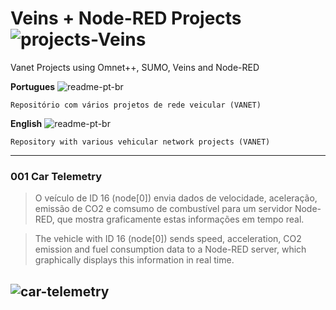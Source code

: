 # Veins + Node-RED Projects ![projects-Veins](https://img.shields.io/badge/projects-Veins-blue)
Vanet Projects using Omnet++, SUMO, Veins and Node-RED

**Portugues** ![readme-pt-br](https://img.shields.io/badge/readme-pt--br-green)
```
Repositório com vários projetos de rede veicular (VANET)
```

**English** ![readme-pt-br](https://img.shields.io/badge/readme-en-red)
```
Repository with various vehicular network projects (VANET)
```

---

### 001 Car Telemetry

>O veículo de ID 16 (node[0]) envia dados de velocidade, aceleração, emissão de CO2 e comsumo de combustível para um servidor Node-RED, que mostra graficamente estas informações em tempo real.

>The vehicle with ID 16 (node[0]) sends speed, acceleration, CO2 emission and fuel consumption data to a Node-RED server, which graphically displays this information in real time.

![car-telemetry](img/001.gif)
---




